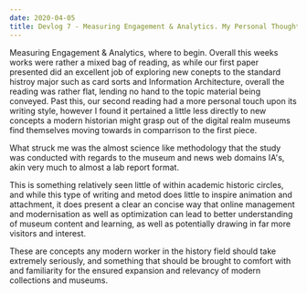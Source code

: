 ```yaml
---
date: 2020-04-05
title: Devlog 7 - Measuring Engagement & Analytics. My Personal Thoughts
---
```

Measuring Engagement & Analytics, where to begin. Overall this weeks works were rather a mixed bag of reading, as while our first paper presented did an excellent job of exploring new conepts to the standard histroy major such as card sorts and Information Architecture, overall the reading was rather flat, lending no hand to the topic material being conveyed. Past this, our second reading had a more personal touch upon its writing style, however I found it pertained a little less directly to new concepts a modern historian might grasp out of the digital realm museums find themselves moving towards in comparrison to the first piece.

What struck me was the almost science like methodology that the study was conducted with regards to the museum and news web domains IA's, akin very much to almost a lab report format.

This is something relatively seen little of within academic historic circles, and while this type of writing and metod does little to inspire animation and attachment, it does present a clear an concise way that online management and modernisation as well as optimization can lead to better understanding of museum content and learning, as well as potentially drawing in far more visitors and interest.

These are concepts any modern worker in the history field should take extremely seriously, and something that should be brought to comfort with and familiarity for the ensured expansion and relevancy of modern collections and museums.
